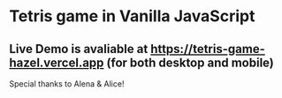 # Tetris game in Vanilla JavaScript
## Live Demo is avaliable at https://tetris-game-hazel.vercel.app (for both desktop and mobile)
Special thanks to Alena & Alice!
